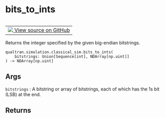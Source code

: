 # bits_to_ints


<table class="tfo-notebook-buttons tfo-api nocontent" align="left">
<td>
  <a target="_blank" href="https://github.com/quantumlib/Qualtran/blob/main/qualtran/simulation/classical_sim.py#L40-L52">
    <img src="https://www.tensorflow.org/images/GitHub-Mark-32px.png" />
    View source on GitHub
  </a>
</td>
</table>



Returns the integer specified by the given big-endian bitstrings.


<pre class="devsite-click-to-copy prettyprint lang-py tfo-signature-link">
<code>qualtran.simulation.classical_sim.bits_to_ints(
    bitstrings: Union[Sequence[int], NDArray[np.uint]]
) -> NDArray[np.uint]
</code></pre>



<!-- Placeholder for "Used in" -->


<h2 class="add-link">Args</h2>

`bitstrings`<a id="bitstrings"></a>
: A bitstring or array of bitstrings, each of which has the 1s bit (LSB) at the end.




<h2 class="add-link">Returns</h2>


